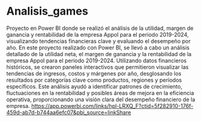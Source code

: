 # Analisis_games
Proyecto en Power BI donde se realizó el análisis de la utilidad, margen de ganancia y rentabilidad de la empresa Appol para el periodo 2019-2024, visualizando tendencias financieras clave y evaluando el desempeño por año.
En este proyecto realizado con Power BI, se llevó a cabo un análisis detallado de la utilidad neta, el margen de ganancia y la rentabilidad de la empresa Appol para el periodo 2019-2024. Utilizando datos financieros históricos, se crearon paneles interactivos que permitieron visualizar las tendencias de ingresos, costos y márgenes por año, desglosando los resultados por categorías clave como productos, regiones y períodos específicos. Este análisis ayudó a identificar patrones de crecimiento, fluctuaciones en la rentabilidad y posibles áreas de mejora en la eficiencia operativa, proporcionando una visión clara del desempeño financiero de la empresa.
https://app.powerbi.com/links/hpl-LRXQ_F?ctid=5f282910-176f-459d-ab7d-b744aa6efc07&pbi_source=linkShare
